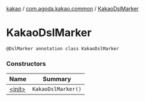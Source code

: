 [kakao](../../index.md) / [com.agoda.kakao.common](../index.md) / [KakaoDslMarker](./index.md)

# KakaoDslMarker

`@DslMarker annotation class KakaoDslMarker`

### Constructors

| Name | Summary |
|---|---|
| [&lt;init&gt;](-init-.md) | `KakaoDslMarker()` |

